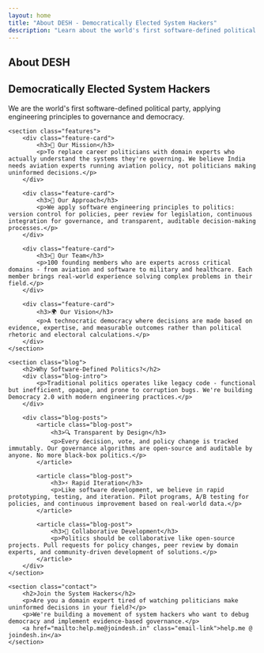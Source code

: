 ```yaml
---
layout: home
title: "About DESH - Democratically Elected System Hackers"
description: "Learn about the world's first software-defined political party and our mission to bring domain expertise to governance."
---
```


<main class="container">
    <section class="hero">
        <h1>About DESH</h1>
        <h2>Democratically Elected System Hackers</h2>
        <p>We are the world's first software-defined political party, applying engineering principles to governance and democracy.</p>
    </section>

    <section class="features">
        <div class="feature-card">
            <h3>🎯 Our Mission</h3>
            <p>To replace career politicians with domain experts who actually understand the systems they're governing. We believe India needs aviation experts running aviation policy, not politicians making uninformed decisions.</p>
        </div>

        <div class="feature-card">
            <h3>🔧 Our Approach</h3>
            <p>We apply software engineering principles to politics: version control for policies, peer review for legislation, continuous integration for governance, and transparent, auditable decision-making processes.</p>
        </div>

        <div class="feature-card">
            <h3>👥 Our Team</h3>
            <p>100 founding members who are experts across critical domains - from aviation and software to military and healthcare. Each member brings real-world experience solving complex problems in their field.</p>
        </div>

        <div class="feature-card">
            <h3>🌍 Our Vision</h3>
            <p>A technocratic democracy where decisions are made based on evidence, expertise, and measurable outcomes rather than political rhetoric and electoral calculations.</p>
        </div>
    </section>

    <section class="blog">
        <h2>Why Software-Defined Politics?</h2>
        <div class="blog-intro">
            <p>Traditional politics operates like legacy code - functional but inefficient, opaque, and prone to corruption bugs. We're building Democracy 2.0 with modern engineering practices.</p>
        </div>
        
        <div class="blog-posts">
            <article class="blog-post">
                <h3>🔍 Transparent by Design</h3>
                <p>Every decision, vote, and policy change is tracked immutably. Our governance algorithms are open-source and auditable by anyone. No more black-box politics.</p>
            </article>

            <article class="blog-post">
                <h3>⚡ Rapid Iteration</h3>
                <p>Like software development, we believe in rapid prototyping, testing, and iteration. Pilot programs, A/B testing for policies, and continuous improvement based on real-world data.</p>
            </article>

            <article class="blog-post">
                <h3>🤝 Collaborative Development</h3>
                <p>Politics should be collaborative like open-source projects. Pull requests for policy changes, peer review by domain experts, and community-driven development of solutions.</p>
            </article>
        </div>
    </section>

    <section class="contact">
        <h2>Join the System Hackers</h2>
        <p>Are you a domain expert tired of watching politicians make uninformed decisions in your field?</p>
        <p>We're building a movement of system hackers who want to debug democracy and implement evidence-based governance.</p>
        <a href="mailto:help.me@joindesh.in" class="email-link">help.me @ joindesh.in</a>
    </section>
</main>